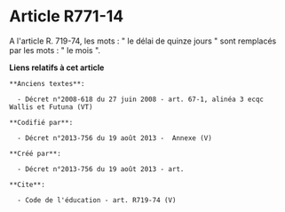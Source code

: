 # Article R771-14

A l'article R. 719-74, les mots : " le délai de quinze jours " sont remplacés par les mots : " le mois ".

**Liens relatifs à cet article**

	**Anciens textes**:

	  - Décret n°2008-618 du 27 juin 2008 - art. 67-1, alinéa 3 ecqc Wallis et Futuna (VT)

	**Codifié par**:

	  - Décret n°2013-756 du 19 août 2013 -  Annexe (V)

	**Créé par**:

	  - Décret n°2013-756 du 19 août 2013 - art.

	**Cite**:

	  - Code de l'éducation - art. R719-74 (V)
